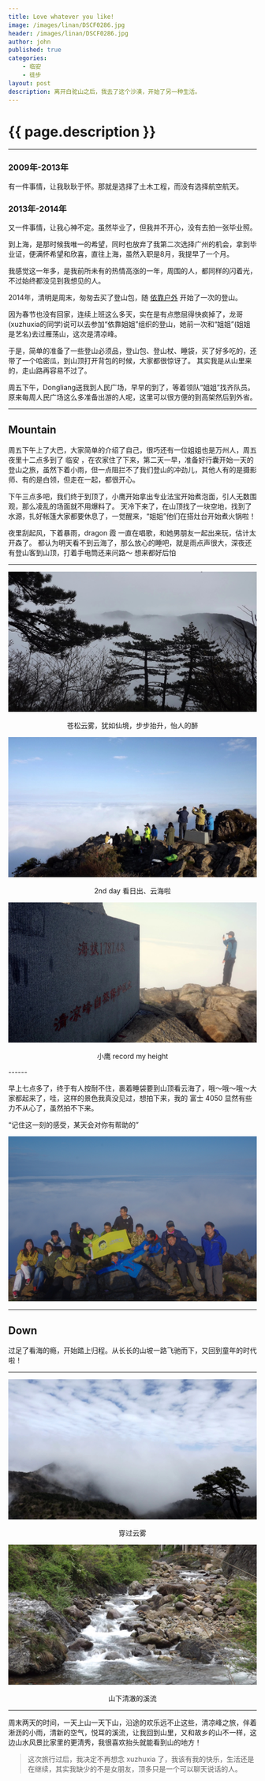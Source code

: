 ```yaml
---
title: Love whatever you like!
image: /images/linan/DSCF0286.jpg
header: /images/linan/DSCF0286.jpg
author: john
published: true
categories: 
    - 临安
    - 徒步
layout: post
description: 离开白驼山之后，我去了这个沙漠，开始了另一种生活。 
---
```


# {{ page.description }}

------


### 2009年-2013年

有一件事情，让我耿耿于怀。那就是选择了土木工程，而没有选择航空航天。

### 2013年-2014年

又一件事情，让我心神不定。虽然毕业了，但我并不开心，没有去拍一张毕业照。
<!--more-->

到上海，是那时候我唯一的希望，同时也放弃了我第二次选择广州的机会，拿到毕业证，便满怀希望和欣喜，直往上海，虽然入职是8月，我提早了一个月。

我感觉这一年多，是我前所未有的热情高涨的一年，周围的人，都同样的闪着光，不过始终都没见到我想见的人。

2014年，清明是周末，匆匆去买了登山包，随 [依靠户外](http://www.1kaoclub.com/ "依靠户外") 开始了一次的登山。


因为春节也没有回家，连续上班这么多天，实在是有点憋屈得快疯掉了，龙哥(xuzhuxia的同学)说可以去参加“依靠姐姐”组织的登山，她前一次和“姐姐”(姐姐是艺名)去过雁荡山，这次是清凉峰。

于是，简单的准备了一些登山必须品，登山包、登山杖、睡袋，买了好多吃的，还带了一个哈密瓜，到山顶打开背包的时候，大家都很惊讶了。
其实我是从山里来的，走山路再容易不过了。

周五下午，Dongliang送我到人民广场，早早的到了，等着领队“姐姐”找齐队员。原来每周人民广场这么多准备出游的人呢，这里可以很方便的到高架然后到外省。


------

## Mountain

周五下午上了大巴，大家简单的介绍了自己，很巧还有一位姐姐也是万州人，周五夜里十二点多到了 临安 ，在农家住了下来，第二天一早，准备好行囊开始一天的登山之旅，虽然下着小雨，但一点阻拦不了我们登山的冲劲儿，其他人有的是摄影师、有的是白领，但走在一起，都很开心。

下午三点多吧，我们终于到顶了，小鹰开始拿出专业法宝开始煮泡面，引人无数围观，那么凌乱的场面就不用爆料了。
天冷下来了，在山顶找了一块空地，找到了水源，扎好帐篷大家都要休息了，一觉醒来，“姐姐”他们在搭灶台开始煮火锅啦！

夜里刮起风，下着暴雨，dragon 霞 一直在唱歌，和她男朋友一起出来玩，估计太开森了。
都认为明天看不到云海了，那么放心的睡吧，就是雨点声很大，深夜还有登山客到山顶，打着手电筒还来问路～ 想来都好后怕

------

![the summit of Qingliangfeng](/images/linan/DSCF0266.jpg)

<p align="center">苍松云雾，犹如仙境，步步抬升，怡人的醉</p>

![the summit of Qingliangfeng](/images/linan/DSCF0286.jpg)

<p align="center">2nd day 看日出、云海啦</p>

![the summit of Qingliangfeng](/images/linan/DSCF0293.jpg)

<p align="center">小鹰 record my height</p>
------

早上七点多了，终于有人按耐不住，裹着睡袋要到山顶看云海了，哦～哦～哦～大家都起来了，哇，这样的景色我真没见过，想拍下来，我的 富士 4050 显然有些力不从心了，虽然拍不下来。

“记住这一刻的感受，某天会对你有帮助的”

![the summit of Qingliangfeng](/images/linan/qingliang-lg.jpg)


------

## Down

过足了看海的瘾，开始踏上归程。从长长的山坡一路飞驰而下，又回到童年的时代啦！

------



![the summit of Qingliangfeng](/images/linan/DSCF0318.jpg)

<p align="center">穿过云雾</p>



![the summit of Qingliangfeng](/images/linan/DSCF0341.jpg)

<p align="center">山下清澈的溪流</p>

------

周末两天的时间，一天上山一天下山，沿途的欢乐远不止这些，清凉峰之旅，伴着淅沥的小雨，清新的空气，悦耳的溪流，让我回到山里，又和故乡的山不一样，这边山水风景比家里的更清秀，我很喜欢抬头就能看到山的地方！


>这次旅行过后，我决定不再想念 xuzhuxia 了，我该有我的快乐，生活还是在继续，其实我缺少的不是女朋友，顶多只是一个可以聊天说话的人。


